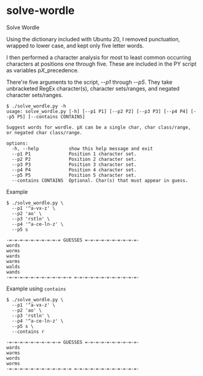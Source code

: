 # solve-wordle
Solve Wordle

Using the dictionary included with Ubuntu 20, I removed punctuation, wrapped to lower case, and kept only five letter words.

I then performed a character analysis for most to least common occurring characters at positions one through five. These are included in the PY script as variables p*X*_precedence.

There're five arguments to the script, *--p1* through *--p5*. They take unbracketed RegEx character(s), character sets/ranges, and negated character sets/ranges.

    $ ./solve_wordle.py -h
    usage: solve_wordle.py [-h] [--p1 P1] [--p2 P2] [--p3 P3] [--p4 P4] [--p5 P5] [--contains CONTAINS]

    Suggest words for wordle. pX can be a single char, char class/range, or negated char class/range.

    options:
      -h, --help           show this help message and exit
      --p1 P1              Position 1 character set.
      --p2 P2              Position 2 character set.
      --p3 P3              Position 3 character set.
      --p4 P4              Position 4 character set.
      --p5 P5              Position 5 character set.
      --contains CONTAINS  Optional. Char(s) that must appear in guess.

Example

    $ ./solve_wordle.py \
      --p1 '^a-vx-z' \
      --p2 'ao' \
      --p3 'rstln' \
      --p4 '^a-ce-ln-z' \
      --p5 s

    -=-=-=-=-=-=-=-=-=-= GUESSES =-=-=-=-=-=-=-=-=-=-
    words
    worms
    wards
    warms
    walds
    wands
    -=-=-=-=-=-=-=-=-=-=-=-= =-=-=-=-=-=-=-=-=-=-=-=-

Example using `contains`

    $ ./solve_wordle.py \
      --p1 '^a-vx-z' \
      --p2 'ao' \
      --p3 'rstln' \
      --p4 '^a-ce-ln-z' \
      --p5 s \
      --contains r

    -=-=-=-=-=-=-=-=-=-= GUESSES =-=-=-=-=-=-=-=-=-=-
    wards
    warms
    words
    worms
    -=-=-=-=-=-=-=-=-=-=-=-= =-=-=-=-=-=-=-=-=-=-=-=-

